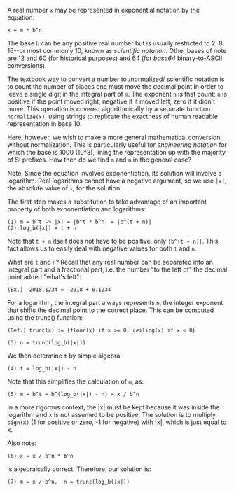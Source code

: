 A real number `x` may be represented in exponential notation by the equation:

    x = m * b^n

The base `b` can be any positive real number but is usually restricted to 2, 8, 16--or most commonly 10, known as *scientific notation*. Other bases of note are 12 and 60 (for historical purposes) and 64 (for *base64* binary-to-ASCII conversions).

The textbook way to convert a number to /normalized/ scientific notation is to count the number of places one must move the decimal point in order to leave a single digit in the integral part of `m`. The exponent `n` is that count; `n` is positive if the point moved right, negative if it moved left, zero if it didn't move. This operation is covered algorithmically by a separate function `normalize(x)`, using strings to replicate the exactness of human readable representation in base 10.

Here, however, we wish to make a more general mathematical conversion, without normalization. This is particularly useful for *engineering notation* for which the base is 1000 (10^3), lining the representation up with the majority of SI prefixes. How then do we find `m` and `n` in the general case?

Note: Since the equation involves exponentiation, its solution will involve a logarithm. Real logarithms cannot have a negative argument, so we use `|x|`, the absolute value of `x`, for the solution.

The first step makes a substitution to take advantage of an important property of both exponentiation and logarithms:

    (1) m = b^t -> |x| = |b^t * b^n| = |b^(t + n)|
    (2) log_b(|x|) = t + n

Note that `t + n` itself does not have to be positive, only `|b^(t + n)|`. This fact allows us to easily deal with negative values for both `t` and `n`.

What are `t` and `n`? Recall that any real number can be separated into an integral part and a fractional part, i.e. the number "to the left of" the decimal point added "what's left":

    (Ex.) -2018.1234 = -2018 + 0.1234

For a logarithm, the integral part always represents `n`, the integer exponent that shifts the decimal point to the correct place. This can be computed using the trunc() function:

    (Def.) trunc(x) := {floor(x) if x >= 0, ceiling(x) if x < 0}

    (3) n = trunc(log_b(|x|))

We then determine `t` by simple algebra:

    (4) t = log_b(|x|) - n

Note that this simplifies the calculation of `m`, as:

    (5) m = b^t = b^(log_b(|x|) - n) = x / b^n

In a more rigorous context, the |x| must be kept because it was inside the logarithm and x is not assumed to be positive. The solution is to multiply `sign(x)` (1 for positive or zero, -1 for negative) with |x|, which is just equal to x.

Also note:

    (6) x = x / b^n * b^n

is algebraically correct. Therefore, our solution is:

    (7) m = x / b^n,  n = trunc(log_b(|x|))

